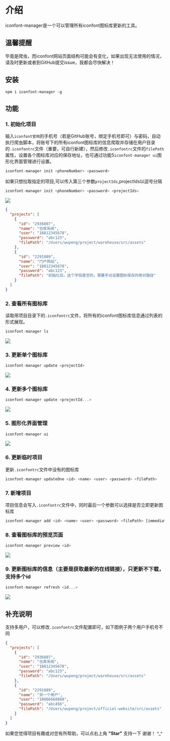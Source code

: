 # 介绍
iconfont-manager是一个可以管理所有iconfont图标库更新的工具。

## 温馨提醒
毕竟是爬虫，而iconfont网站页面结构可能会有变化，如果出现无法使用的情况，请及时更新或者到GitHub提交issue，我都会尽快解决！

## 安装
`npm i iconfont-manager -g`

## 功能

### 1. 初始化项目
输入`iconfont官网`的手机号（若是GitHub账号，绑定手机号即可）与密码，自动执行爬虫脚本，将账号下的所有iconfont图标库的信息爬取并存储在用户目录的`.iconfontrc`文件（重要，可自行新建），然后修改`.iconfontrc`文件的`filePath`属性，设置各个图标库对应的保存地址，也可通过功能5`iconfont-manager ui`图形化界面管理进行设置。
``` js
iconfont-manager init <phoneNumber> <password>
```

如果只想拉取指定的项目,可以传入第三个参数`projectIds`,projectIds以逗号分隔
``` js
iconfont-manager init <phoneNumber> <password> <projectIds>
```

![](https://pic-host.oss-cn-shenzhen.aliyuncs.com/img/step1-1.png)
``` json
{
  "projects": [
    {
      "id": "2936807",
      "name": "仓库系统",
      "user": "18812345678",
      "password": "abc123",
      "filePath": "/Users/wupeng/project/warehouse/src/assets"
    },
    {
      "id": "2291089",
      "name": "门户网站",
      "user": "18812345678",
      "password": "abc123",
      "filePath": "初始化后，这个字段是空的，需要手动设置图标保存的绝对路径"
    }
  ]
}
```

### 2. 查看所有图标库
读取用项目目录下的`.iconfontrc`文件，将所有的iconfont图标库信息通过列表的形式展现。
``` js
iconfont-manager ls
```
![](https://pic-host.oss-cn-shenzhen.aliyuncs.com/img/step2-2.png)

### 3. 更新单个图标库
``` js
iconfont-manager update <projectId>
```
![](https://pic-host.oss-cn-shenzhen.aliyuncs.com/img/step3-3.png)

### 4. 更新多个图标库
``` js
iconfont-manager update <projectId...>
```
![](https://pic-host.oss-cn-shenzhen.aliyuncs.com/img/step4-4.png)

### 5. 图形化界面管理
``` js
iconfont-manager ui
```
![](https://pic-host.oss-cn-shenzhen.aliyuncs.com/img/step5-5.png)
### 6. 更新临时项目
更新`.iconfontrc`文件中没有的图标库
``` js
iconfont-manager updateOne <id> <name> <user> <password> <filePath>
```
### 7. 新增项目
项目信息会写入`.iconfontrc`文件中，同时最后一个参数可以选择是否立即更新图标库
``` js
iconfont-manager add <id> <name> <user> <password> <filePath> [immediately]
```

### 8. 查看图标库的预览页面
``` js
iconfont-manager preview <id>
```
![](https://pic-host.oss-cn-shenzhen.aliyuncs.com/img/step8-8.png)

### 9. 更新图标库的信息（主要是获取最新的在线链接），只更新不下载，支持多个id
``` js
iconfont-manager refresh <id...>
```
![](https://pic-host.oss-cn-shenzhen.aliyuncs.com/img/step9-9.png)

## 补充说明
支持多用户，可以修改`.iconfontrc`文件配置即可，如下图例子两个用户手机号不同
``` json
{
  "projects": [
    {
      "id": "2936807",
      "name": "仓库系统",
      "user": "18812345678",
      "password": "abc123",
      "filePath": "/Users/wupeng/project/warehouse/src/assets"
    },
    {
      "id": "2291089",
      "name": "另一个用户",
      "user": "18866668888",
      "password": "abc456",
      "filePath": "/Users/wupeng/project/official-website/src/assets"
    }
  ]
}
```

如果您觉得项目有趣或对您有所帮助，可以点右上角 **"Star"** 支持一下 谢谢！ ^_^